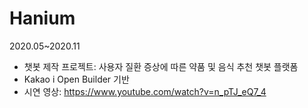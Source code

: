 # Hanium
2020.05~2020.11

- 챗봇 제작 프로젝트: 사용자 질환 증상에 따른 약품 및 음식 추천 챗봇 플랫폼
- Kakao i Open Builder 기반
- 시연 영상: https://www.youtube.com/watch?v=n_pTJ_eQ7_4
